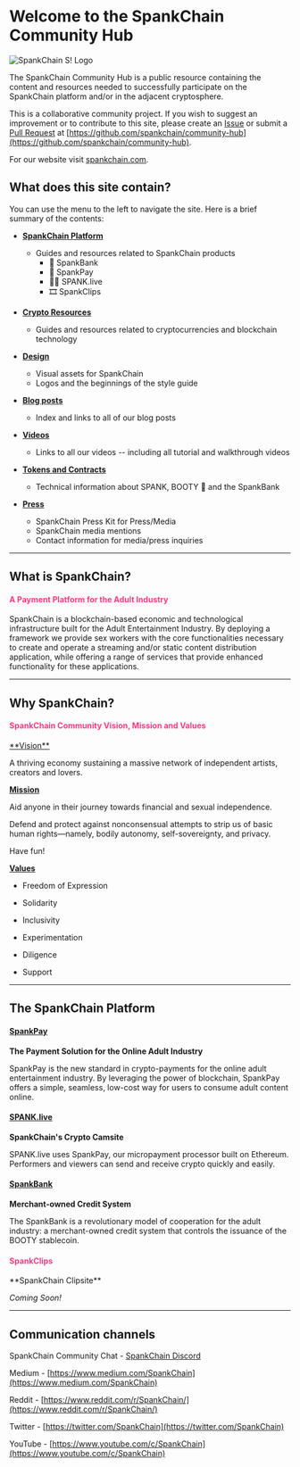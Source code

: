# Welcome to the SpankChain Community Hub

![SpankChain S! Logo](/images/SCbanner.png)

The SpankChain Community Hub is a public resource containing the content and resources needed to successfully participate on the SpankChain platform and/or in the adjacent cryptosphere.

This is a collaborative community project. If you wish to suggest an improvement or to contribute to this site, please create an [Issue](https://github.com/spankchain/community-hub/issues) or submit a [Pull Request](https://github.com/spankchain/community-hub/pulls) at [https://github.com/spankchain/community-hub](https://github.com/spankchain/community-hub).

For our website visit [spankchain.com](https://spankchain.com).

## **What does this site contain?**
You can use the menu to the left to navigate the site. Here is a brief summary of the contents:

- **<u>SpankChain Platform</u>**

    - Guides and resources related to SpankChain products
        - 🏦 SpankBank
        - 💸 SpankPay
        - 💃🏽 SPANK.live
        - 🎞️ SpankClips

- **<u>Crypto Resources</u>**

    - Guides and resources related to cryptocurrencies and blockchain technology

- **<u>Design</u>**

    - Visual assets for SpankChain
    - Logos and the beginnings of the style guide

- **<u>Blog posts</u>**

    - Index and links to all of our blog posts

- **<u>Videos</u>**

    - Links to all our videos -- including all tutorial and walkthrough videos

- **<u>Tokens and Contracts</u>**

    - Technical information about SPANK, BOOTY 🍑 and the SpankBank

- **<u>Press</u>**

    - SpankChain Press Kit for Press/Media
    - SpankChain media mentions
    - Contact information for media/press inquiries

___

## What is SpankChain?

<h4 style="color:#ff3b81;">A Payment Platform for the Adult Industry</h4>

SpankChain is a blockchain-based economic and technological infrastructure built for the Adult Entertainment Industry. By deploying a framework we provide sex workers with the core functionalities necessary to create and operate a streaming and/or static content distribution application, while offering a range of services that provide enhanced functionality for these applications.

___

## **Why SpankChain?**

<h4 style="color:#ff3b81;">SpankChain Community Vision, Mission and Values</h4>
<u>**Vision**</u>

A thriving economy sustaining a massive network of independent artists, creators and lovers.

<u>**Mission**</u>

Aid anyone in their journey towards financial and sexual independence.

Defend and protect against nonconsensual attempts to strip us of basic human rights—namely, bodily autonomy, self-sovereignty, and privacy.

Have fun!

<u>**Values**</u>

- Freedom of Expression

- Solidarity

- Inclusivity

- Experimentation

- Diligence

- Support

___

## **The SpankChain Platform**

[<h4 style="color:#ff3b81;">SpankPay</h4>](https://merchant.spankchain.com/)
**The Payment Solution for the Online Adult Industry**

SpankPay is the new standard in crypto-payments for the online adult entertainment industry. By leveraging the power of blockchain, SpankPay offers a simple, seamless, low-cost way for users to consume adult content online.

[<h4 style="color:#ff3b81;">SPANK.live</h4>](https://spank.live)
**SpankChain's Crypto Camsite**

SPANK.live uses SpankPay, our micropayment processor built on Ethereum. Performers and viewers can send and receive crypto quickly and easily.

[<h4 style="color:#ff3b81;">SpankBank</h4>](https://bank.spankchain.com)
**Merchant-owned Credit System**

The SpankBank is a revolutionary model of cooperation for the adult industry: a merchant-owned credit system that controls the issuance of the BOOTY stablecoin.

<h4 style="color:#ff3b81;">SpankClips</h4>
**SpankChain Clipsite**

_Coming Soon!_

___

## Communication channels

SpankChain Community Chat - [SpankChain Discord](https://discord.gg/9mmTgxR)

Medium - [https://www.medium.com/SpankChain](https://www.medium.com/SpankChain)

Reddit - [https://www.reddit.com/r/SpankChain/](https://www.reddit.com/r/SpankChain/)

Twitter - [https://twitter.com/SpankChain](https://twitter.com/SpankChain)

YouTube - [https://www.youtube.com/c/SpankChain](https://www.youtube.com/c/SpankChain)